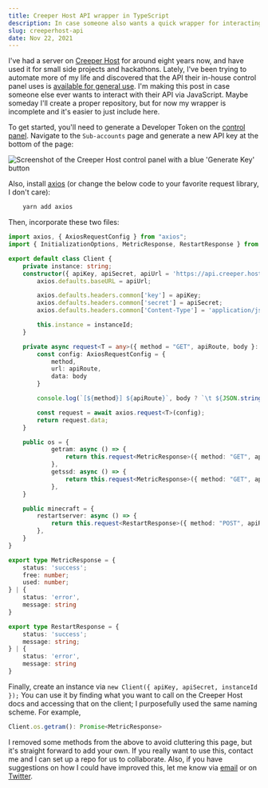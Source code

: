 ```yaml
---
title: Creeper Host API wrapper in TypeScript
description: In case someone also wants a quick wrapper for interacting with the Creeper Host REST API
slug: creeperhost-api
date: Nov 22, 2021
---
```


I've had a server on [Creeper Host](https://creeper.host) for around eight years now, and have used it for small side projects and hackathons. Lately, I've been trying to  automate more of my life and discovered that the API their in-house control panel uses is [available for general use](https://creeperhost.docs.apiary.io/). I'm making this post in case someone else ever wants to interact with their API via JavaScript. Maybe someday I'll create a proper repository, but for now my wrapper is incomplete and it's easier to just include here.

To get started, you'll need to generate a Developer Token on the [control panel](https://creeperpanel.com). Navigate to the `Sub-accounts` page and generate a new API key at the bottom of the page:

![Screenshot of the Creeper Host control panel with a blue 'Generate Key' button](/blog/creeperhost/apiKey.png)

Also, install [axios](https://axios-http.com/) (or change the below code to your favorite request library, I don't care):
```bash
    yarn add axios
```
Then, incorporate these two files:

```typescript title=Client.ts collapsible
import axios, { AxiosRequestConfig } from "axios";
import { InitializationOptions, MetricResponse, RestartResponse } from "./types";

export default class Client {
    private instance: string;
    constructor({ apiKey, apiSecret, apiUrl = 'https://api.creeper.host', instanceId}: InitializationOptions) {
        axios.defaults.baseURL = apiUrl;

        axios.defaults.headers.common['key'] = apiKey;
        axios.defaults.headers.common['secret'] = apiSecret;
        axios.defaults.headers.common['Content-Type'] = 'application/json';

        this.instance = instanceId;
    }

    private async request<T = any>({ method = "GET", apiRoute, body }: { method: "GET" | "POST", apiRoute: string, body?: any}) {
        const config: AxiosRequestConfig = {
            method,
            url: apiRoute,
            data: body
        }

        console.log(`[${method}] ${apiRoute}`, body ? `\t ${JSON.stringify(body)}` : '');

        const request = await axios.request<T>(config);
        return request.data;
    }

    public os = {
            getram: async () => {
                return this.request<MetricResponse>({ method: "GET", apiRoute: "os/getram" });
            },
            getssd: async () => {
                return this.request<MetricResponse>({ method: "GET", apiRoute: "os/getssd" });
            },
    }

    public minecraft = {
        restartserver: async () => {
            return this.request<RestartResponse>({ method: "POST", apiRoute: "minecraft/restartserver", body: { instance: this.instance} });
        },
    }
}
```

```typescript title=types.d.ts collapsible
export type MetricResponse = {
    status: 'success';
    free: number;
    used: number;
} | {
    status: 'error',
    message: string
}

export type RestartResponse = {
    status: 'success';
    message: string;
} | {
    status: 'error',
    message: string
}
```

Finally, create an instance via `new Client({ apiKey, apiSecret, instanceId });`
You can use it by finding what you want to call on the Creeper Host docs and accessing that on the client; I purposefully used the same naming scheme. For example,
```typescript
Client.os.getram(): Promise<MetricResponse>
```
I removed some methods from the above to avoid cluttering this page, but it's straight forward to add your own. If you really want to use this, contact me and I can set up a repo for us to collaborate. Also, if you have suggestions on how I could have improved this, let me know via [email](mailto:maxwell.leiter@gmail.com) or on [Twitter](https://twitter.com/MaxLeiter).